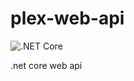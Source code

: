 # plex-web-api

![.NET Core](https://github.com/jensenkd/plex-web-api/workflows/.NET%20Core/badge.svg)

.net core web api
